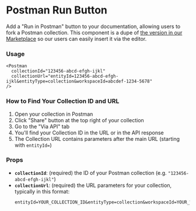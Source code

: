 # Postman Run Button

Add a "Run in Postman" button to your documentation, allowing users to fork a Postman collection. This component is a dupe of [the version in our Marketplace](https://github.com/readmeio/marketplace/tree/main/components/PostmanRunButton) so our users can easily insert it via the editor.

### Usage

```mdx
<Postman
  collectionId="123456-abcd-efgh-ijkl" 
  collectionUrl="entityId=123456-abcd-efgh-ijkl&entityType=collection&workspaceId=abcdef-1234-5678"
/>
```

### How to Find Your Collection ID and URL

1. Open your collection in Postman
2. Click "Share" button at the top right of your collection
3. Go to the "Via API" tab
4. You'll find your Collection ID in the URL or in the API response
5. The Collection URL contains parameters after the main URL (starting with `entityId=`)

### Props

- **`collectionId`**: (required) the ID of your Postman collection (e.g. `"123456-abcd-efgh-ijkl"`)
- **`collectionUrl`**: (required) the URL parameters for your collection, typically in this format:
  ```
  entityId=YOUR_COLLECTION_ID&entityType=collection&workspaceId=YOUR_WORKSPACE_ID
  ```
